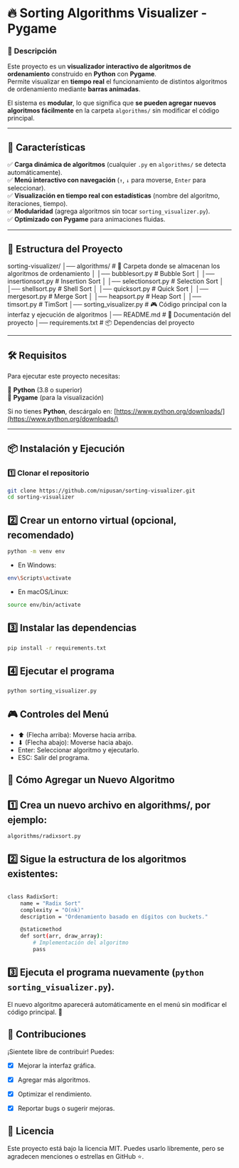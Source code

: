 # 🔥 Sorting Algorithms Visualizer - Pygame

### 📝 **Descripción**
Este proyecto es un **visualizador interactivo de algoritmos de ordenamiento** construido en **Python** con **Pygame**.  
Permite visualizar en **tiempo real** el funcionamiento de distintos algoritmos de ordenamiento mediante **barras animadas**.  

El sistema es **modular**, lo que significa que **se pueden agregar nuevos algoritmos fácilmente** en la carpeta `algorithms/` sin modificar el código principal.

---

## 🚀 **Características**
✅ **Carga dinámica de algoritmos** (cualquier `.py` en `algorithms/` se detecta automáticamente).  
✅ **Menú interactivo con navegación** (`↑`, `↓` para moverse, `Enter` para seleccionar).  
✅ **Visualización en tiempo real con estadísticas** (nombre del algoritmo, iteraciones, tiempo).  
✅ **Modularidad** (agrega algoritmos sin tocar `sorting_visualizer.py`).  
✅ **Optimizado con Pygame** para animaciones fluidas.  

---

## 📂 **Estructura del Proyecto**
sorting-visualizer/ │── algorithms/ # 📌 Carpeta donde se almacenan los algoritmos de ordenamiento │ │── bubblesort.py # Bubble Sort │ │── insertionsort.py # Insertion Sort │ │── selectionsort.py # Selection Sort │ │── shellsort.py # Shell Sort │ │── quicksort.py # Quick Sort │ │── mergesort.py # Merge Sort │ │── heapsort.py # Heap Sort │ │── timsort.py # TimSort │── sorting_visualizer.py # 🎮 Código principal con la interfaz y ejecución de algoritmos │── README.md # 📖 Documentación del proyecto │── requirements.txt # 📦 Dependencias del proyecto



---

## 🛠 **Requisitos**
Para ejecutar este proyecto necesitas:

🔹 **Python** (3.8 o superior)  
🔹 **Pygame** (para la visualización)  

Si no tienes **Python**, descárgalo en: [https://www.python.org/downloads/](https://www.python.org/downloads/)

---

## 📦 **Instalación y Ejecución**
### 1️⃣ **Clonar el repositorio**
```bash
git clone https://github.com/nipusan/sorting-visualizer.git
cd sorting-visualizer
```

## 2️⃣ Crear un entorno virtual (opcional, recomendado)


```bash
python -m venv env
```

- En Windows: 
```bash
env\Scripts\activate
```
- En macOS/Linux:
```bash
source env/bin/activate
```

## 3️⃣ Instalar las dependencias

```bash
pip install -r requirements.txt
```

## 4️⃣ Ejecutar el programa

```bash
python sorting_visualizer.py
```

## 🎮 Controles del Menú

- ⬆ (Flecha arriba): Moverse hacia arriba.
- ⬇ (Flecha abajo): Moverse hacia abajo.
- Enter: Seleccionar algoritmo y ejecutarlo.
- ESC: Salir del programa.

## 📌 Cómo Agregar un Nuevo Algoritmo

## 1️⃣ Crea un nuevo archivo en algorithms/, por ejemplo:

```bash
algorithms/radixsort.py
```

## 2️⃣ Sigue la estructura de los algoritmos existentes:

```bash

class RadixSort:
    name = "Radix Sort"
    complexity = "O(nk)"
    description = "Ordenamiento basado en dígitos con buckets."

    @staticmethod
    def sort(arr, draw_array):
        # Implementación del algoritmo
        pass
```

## 3️⃣ Ejecuta el programa nuevamente (`python sorting_visualizer.py`).

El nuevo algoritmo aparecerá automáticamente en el menú sin modificar el código principal. 🎉

## 🤝 Contribuciones

¡Sientete libre de contribuir! Puedes:
- [x] Mejorar la interfaz gráfica.
- [x] Agregar más algoritmos.
- [x] Optimizar el rendimiento.
- [x] Reportar bugs o sugerir mejoras.


## 📝 Licencia

Este proyecto está bajo la licencia MIT. Puedes usarlo libremente, pero se agradecen menciones o estrellas en GitHub ⭐.